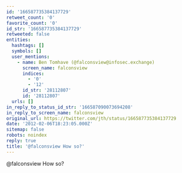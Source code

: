 ```yaml
---
id: '166587735384137729'
retweet_count: '0'
favorite_count: '0'
id_str: '166587735384137729'
retweeted: false
entities:
  hashtags: []
  symbols: []
  user_mentions:
    - name: Ben Tomhave (@falconsview@infosec.exchange)
      screen_name: falconsview
      indices:
        - '0'
        - '12'
      id_str: '28112807'
      id: '28112807'
  urls: []
in_reply_to_status_id_str: '166587090073694208'
in_reply_to_screen_name: falconsview
original_url: https://twitter.com/jth/status/166587735384137729
date: '2012-02-06T18:23:05.000Z'
sitemap: false
robots: noindex
reply: true
title: '@falconsview How so?'
---
```


@falconsview How so?